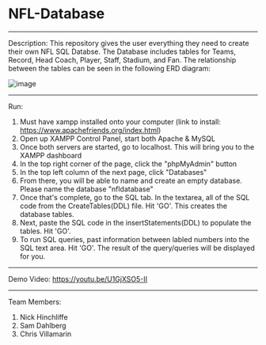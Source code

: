 # NFL-Database
________________________________________________________________________________________________________
Description:
This repository gives the user everything they need to create their own NFL SQL Databse. The Database includes tables for Teams, Record, Head Coach, Player, Staff, Stadium, and Fan. The relationship between the tables can be seen in the following ERD diagram:

![image](https://user-images.githubusercontent.com/56371249/111468958-85d2d700-86fc-11eb-9216-3e6ceff461ff.png)




________________________________________________________________________________________________________
Run: 
1) Must have xampp installed onto your computer (link to install: https://www.apachefriends.org/index.html)
2) Open up XAMPP Control Panel, start both Apache & MySQL
3) Once both servers are started, go to localhost. This will bring you to the XAMPP dashboard
4) In the top right corner of the page, click the "phpMyAdmin" button
5) In the top left column of the next page, click "Databases"
6) From there, you will be able to name and create an empty database. Please name the database "nfldatabase"
7) Once that's complete, go to the SQL tab. In the textarea, all of the SQL code from the CreateTables(DDL) file. Hit 'GO'. This creates the database tables.
8) Next, paste the SQL code in the insertStatements(DDL) to populate the tables. Hit 'GO'.
9) To run SQL queries, past information between labled numbers into the SQL text area. Hit 'GO'. The result of the query/queries will be displayed for you.

________________________________________________________________________________________________________
Demo Video:
https://youtu.be/U1GjXSO5-II

________________________________________________________________________________________________________
Team Members:
1) Nick Hinchliffe
2) Sam Dahlberg
3) Chris Villamarin
 
